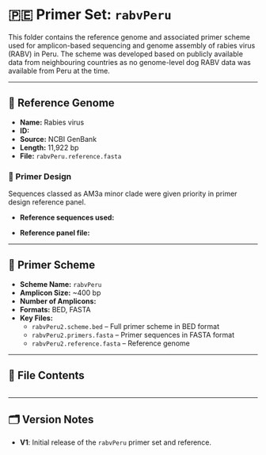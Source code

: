 # 🇵🇪 Primer Set: `rabvPeru`

This folder contains the reference genome and associated primer scheme used for amplicon-based sequencing and genome assembly of rabies virus (RABV) in Peru. The scheme was developed based on publicly available data from neighbouring countries as no genome-level dog RABV data was available from Peru at the time.

---

## 📌 Reference Genome

- **Name:** Rabies virus  
- **ID:**   
- **Source:** NCBI GenBank  
- **Length:** 11,922 bp  
- **File:** `rabvPeru.reference.fasta`

### 🔧 Primer Design

Sequences classed as AM3a minor clade were given priority in primer design reference panel. 

- **Reference sequences used:**  

- **Reference panel file:**  


---

## 🧬 Primer Scheme

- **Scheme Name:** `rabvPeru`  
- **Amplicon Size:** ~400 bp  
- **Number of Amplicons:**  
- **Formats:** BED, FASTA 
- **Key Files:**
  - `rabvPeru2.scheme.bed` – Full primer scheme in BED format  
  - `rabvPeru2.primers.fasta` – Primer sequences in FASTA format  
  - `rabvPeru2.reference.fasta` – Reference genome  

---

## 📁 File Contents

```

```

---

## 🗂️ Version Notes

- **V1**: Initial release of the `rabvPeru` primer set and reference.


